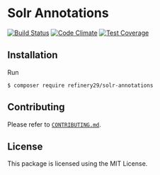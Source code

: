 # Solr Annotations

[![Build Status](https://travis-ci.org/refinery29/solr-annotations.svg?branch=master)](https://travis-ci.org/refinery29/solr-annotations)
[![Code Climate](https://codeclimate.com/github/refinery29/solr-annotations/badges/gpa.svg)](https://codeclimate.com/github/refinery29/solr-annotations)
[![Test Coverage](https://codeclimate.com/github/refinery29/solr-annotations/badges/coverage.svg)](https://codeclimate.com/github/refinery29/solr-annotations/coverage)

## Installation

Run

```
$ composer require refinery29/solr-annotations
```

## Contributing

Please refer to [`CONTRIBUTING.md`](CONTRIBUTING.md).

## License

This package is licensed using the MIT License.
